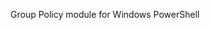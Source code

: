 <Token xmlns:xlink="http://www.w3.org/1999/xlink">Group Policy module for Windows PowerShell</Token>